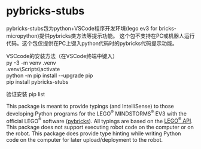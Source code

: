 # pybricks-stubs
pybricks-stubs包为python+VSCode程序开发环境(lego ev3 for bricks-micropython)提供pybricks类方法等提示功能。
这个包不支持在PC或机器人运行代码。这个包仅提供在PC上键入python代码时的pybricks代码提示功能。

VSCcode的安装方法（在VSCode终端中键入）    
py -3 -m venv .venv  
.venv\Scripts\activate   
python -m pip install --upgrade pip      
pip install pybricks-stubs    

验证安装
pip list                            

This package is meant to provide typings (and IntelliSense) to those developing Python programs for the LEGO<sup>&reg;</sup> MINDSTORMS<sup>&reg;</sup> EV3 with the official LEGO<sup>&reg;</sup> software ([pybricks](https://education.lego.com/en-us/support/mindstorms-ev3/python-for-ev3)). All typings are based on the [LEGO<sup>&reg;</sup> API](https://le-www-live-s.legocdn.com/sc/media/files/ev3-micropython/ev3micropythonv100-71d3f28c59a1e766e92a59ff8500818e.pdf).
This package does not support executing robot code on the computer or on the robot. This package does provide type hinting while writing Python code on the computer for later upload/deployment to the robot. 

